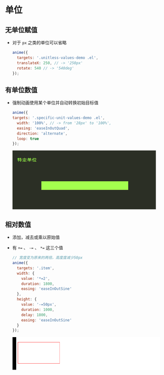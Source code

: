 # 单位

## 无单位赋值

+ 对于 `px` 之类的单位可以省略

  ```js
  anime({
    targets: '.unitless-values-demo .el',
    translateX: 250, // -> '250px'
    rotate: 540 // -> '540deg'
  });
  ```

## 有单位数值

+ 强制动画使用某个单位并自动转换初始目标值

  ```js
  anime({
  targets: '.specific-unit-values-demo .el',
    width: '100%', // -> from '28px' to '100%',
    easing: 'easeInOutQuad',
    direction: 'alternate',
    loop: true
  });
  ```

  ![alt text](images/特定单位.gif)

## 相对数值

+ 添加，减去或乘以原始值
+ 有 `+=` 、 `-=` 、 `*=` 这三个值

  ```js
  // 宽度变为原来的两倍，高度度减少50px
  anime({
    targets: '.item',
    width: {
      value: '*=2',
      duration: 1800,
      easing: 'easeInOutSine'
    },
    height: {
      value: '-=50px',
      duration: 1000,
      delay: 1800,
      easing: 'easeInOutSine'
    }
  });
  ```

  ![alt text](images/单位之相对数值.gif)
